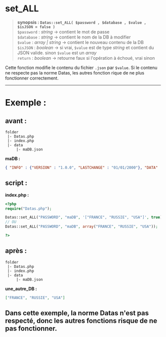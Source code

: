 # set_ALL

> **synopsis : `Datas::set_ALL( $password , $database , $value , $isJSON = false )`**  
> `$password` : *string* -> contient le mot de passe  
> `$database` : *string* -> contient le nom de la DB à modifier  
> `$value` : *array | string* -> contient le nouveau contenu de la DB  
> `$isJSON` : *boolean* -> si vrai, `$value` est de type *string* et contient du JSON valide. sinon `$value` est un *array*  
> `return` : *boolean* -> retourne faux si l'opération à échoué, vrai sinon  

Cette fonction modifie le contenu du fichier `.json` par `$value`. Si le contenu ne respecte pas la norme Datas, les autres fonction rique de ne plus fonctionner correctement.

---

# Exemple : 

## avant :

```
folder
 |- Datas.php
 |- index.php
 |- data
     |- maDB.json
```
**maDB :**  

```JSON
{ "INFO" : {"VERSION" : "1.0.0", "LASTCHANGE" : "01/01/2000"}, "DATA" : []}
```

## script :

**index.php :**  

```php
<?php
require("Datas.php");

Datas::set_ALL("PASSWORD", "maDB", '["FRANCE", "RUSSIE", "USA"]', true);
// OU
Datas::set_ALL("PASSWORD", "maDB", array("FRANCE", "RUSSIE", "USA"));

?>
```

## après :

```
folder
 |- Datas.php
 |- index.php
 |- data
     |- maDB.json
```

**une_autre_DB :**  

```JSON
["FRANCE", "RUSSIE", "USA"]
```

## Dans cette exemple, la norme Datas n'est pas respecté, donc les autres fonctions risque de ne pas fonctionner.